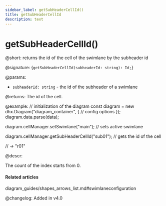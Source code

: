 ```yaml
---
sidebar_label: getSubHeaderCellId()
title: getSubHeaderCellId
description: text
---
```


# getSubHeaderCellId()

@short: returns the id of the cell of the swimlane by the subheader id

@signature: {`getSubHeaderCellId(subheaderId: string): Id;`}

@params:
- `subheaderId: string` - the id of the subheader of a swimlane

@returns:
The id of the cell.

@example:
// initialization of the diagram
const diagram = new dhx.Diagram("diagram_container", {
    // config options
});
diagram.data.parse(data);

diagram.cellManager.setSwimlane("main"); // sets active swimlane

diagram.cellManager.getSubHeaderCellId("sub01"); // gets the id of the cell

// -> "r01"

@descr:

The count of the index starts from 0.

#### Related articles

diagram_guides/shapes_arrows_list.md#swimlaneconfiguration

@changelog:
Added in v4.0
